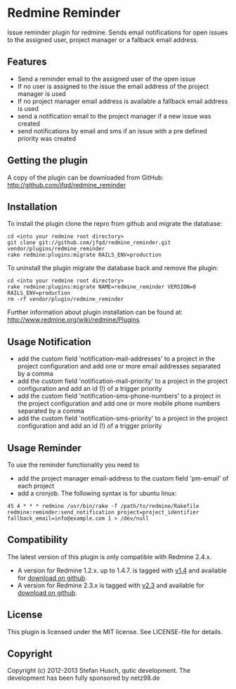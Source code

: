 # Redmine Reminder

Issue reminder plugin for redmine. Sends email notifications for open issues to the assigned user, project manager or a fallback email address.

## Features

* Send a reminder email to the assigned user of the open issue
* If no user is assigned to the issue the email address of the project manager is used
* If no project manager email address is available a fallback email address is used
* send a notification email to the project manager if a new issue was created
* send notifications by email and sms if an issue with a pre defined priority was created

## Getting the plugin

A copy of the plugin can be downloaded from GitHub: http://github.com/jfqd/redmine_reminder

## Installation

To install the plugin clone the repro from github and migrate the database:

```
cd <into your redmine root directory>
git clone git://github.com/jfqd/redmine_reminder.git vendor/plugins/redmine_reminder
rake redmine:plugins:migrate RAILS_ENV=production
```

To uninstall the plugin migrate the database back and remove the plugin:

```
cd <into your redmine root directory>
rake redmine:plugins:migrate NAME=redmine_reminder VERSION=0 RAILS_ENV=production
rm -rf vendor/plugin/redmine_reminder
```

Further information about plugin installation can be found at: http://www.redmine.org/wiki/redmine/Plugins.

## Usage Notification

* add the custom field 'notification-mail-addresses' to a project in the project configuration and add one or more email addresses separated by a comma
* add the custom field 'notification-mail-priority' to a project in the project configuration and add an id (!) of a trigger priority
* add the custom field 'notification-sms-phone-numbers' to a project in the project configuration and add one or more mobile phone numbers separated by a comma
* add the custom field 'notification-sms-priority' to a project in the project configuration and add an id (!) of a trigger priority

## Usage Reminder

To use the reminder functionality you need to 

* add the project manager email-address to the custom field 'pm-email' of each project
* add a cronjob. The following syntax is for ubuntu linux:

```
45 4 * * * redmine /usr/bin/rake -f /path/to/redmine/Rakefile redmine:reminder:send_notification project=project_identifier fallback_email=info@example.com 1 > /dev/null
```

## Compatibility

The latest version of this plugin is only compatible with Redmine 2.4.x.

* A version for Redmine 1.2.x. up to 1.4.7. is tagged with [v1.4](https://github.com/jfqd/redmine_reminder/tree/v1.4 "plugin version for Redmine 1.2.x up to 1.4.7") and available for [download on github](https://github.com/jfqd/redmine_reminder/archive/v1.4.zip "download plugin for Redmine 1.2.x up to 1.4.7").
* A version for Redmine 2.3.x is tagged with [v2.3](https://github.com/jfqd/redmine_reminder/tree/v2.3 "plugin version for Redmine 2.3.x") and available for [download on github](https://github.com/jfqd/redmine_reminder/archive/v2.3.zip "download plugin for Redmine 2.3.x").

## License

This plugin is licensed under the MIT license. See LICENSE-file for details.

## Copyright

Copyright (c) 2012-2013 Stefan Husch, qutic development. The development has been fully sponsored by netz98.de
